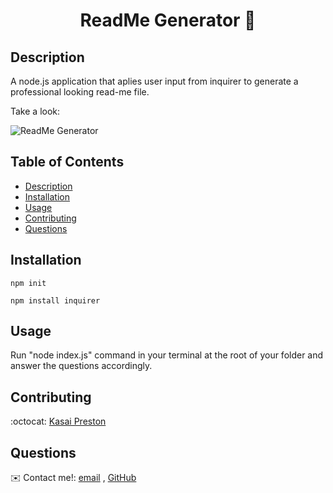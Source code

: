 
<h1 align="center">ReadMe Generator 👋</h1>
   

   
## Description
  
 A node.js application that aplies user input from inquirer to generate a professional looking read-me file.
  
Take a look:
  
![ReadMe Generator](./src/dewoody-readme-generator.gif)
  

  
## Table of Contents
- [Description](#description)
- [Installation](#installation)
- [Usage](#usage)
- [Contributing](#contributing)
- [Questions](#questions)

## Installation
  
  
`npm init`
  
`npm install inquirer`
  
## Usage
  
  
Run "node index.js" command in your terminal at the root of your folder and answer the questions accordingly. 
  


## Contributing
:octocat: [Kasai Preston](https://github.com/kasaipreston)

## Questions
✉️ Contact me!: [email](kasaipreston@gmail.com) , [GitHub](https://github.com/kasaipreston)<br />

    
